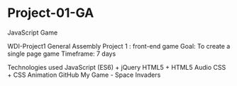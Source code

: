 # Project-01-GA
JavaScript Game

WDI-Project1
General Assembly Project 1 : front-end game
Goal: To create a single page game
Timeframe: 7 days

Technologies used
JavaScript (ES6) + jQuery
HTML5 + HTML5 Audio
CSS + CSS Animation
GitHub
My Game - Space Invaders 
